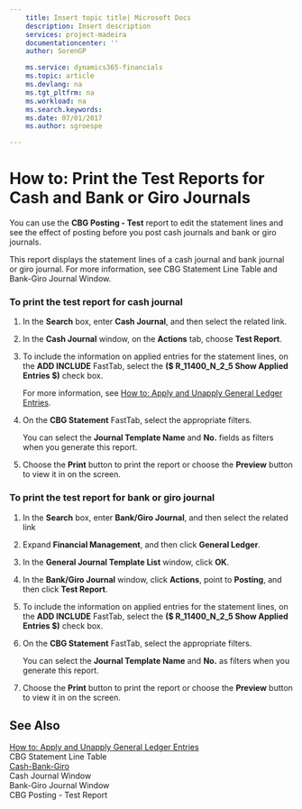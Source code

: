 ```yaml
---
    title: Insert topic title| Microsoft Docs
    description: Insert description
    services: project-madeira
    documentationcenter: ''
    author: SorenGP

    ms.service: dynamics365-financials
    ms.topic: article
    ms.devlang: na
    ms.tgt_pltfrm: na
    ms.workload: na
    ms.search.keywords:
    ms.date: 07/01/2017
    ms.author: sgroespe

---
```

# How to: Print the Test Reports for Cash and Bank or Giro Journals
You can use the **CBG Posting - Test** report to edit the statement lines and see the effect of posting before you post cash journals and bank or giro journals.  
  
 This report displays the statement lines of a cash journal and bank journal or giro journal. For more information, see CBG Statement Line Table and Bank-Giro Journal Window.  
  
### To print the test report for cash journal  
  
1.  In the **Search** box, enter **Cash Journal**, and then select the related link.  
  
2.  In the **Cash Journal** window, on the **Actions** tab, choose **Test Report**.  
  
3.  To include the information on applied entries for the statement lines, on the **ADD INCLUDE<!--[!INCLUDE[bp_optionsheading](../../includes/bp_optionsheading_md.md)]-->** FastTab, select the **\($ R\_11400\_N\_2\_5 Show Applied Entries $\)** check box.  
  
     For more information, see [How to: Apply and Unapply General Ledger Entries](../how-to-apply-and-unapply-general-ledger-entries.md).  
  
4.  On the **CBG Statement** FastTab, select the appropriate filters.  
  
     You can select the **Journal Template Name** and **No.** fields as filters when you generate this report.  
  
5.  Choose the **Print** button to print the report or choose the **Preview** button to view it in on the screen.  
  
### To print the test report for bank or giro journal  
  
1.  In the **Search** box, enter **Bank\/Giro Journal**, and then select the related link  
  
2.  Expand **Financial Management**, and then click **General Ledger**.  
  
3.  In the **General Journal Template List** window, click **OK**.  
  
4.  In the **Bank\/Giro Journal** window, click **Actions**, point to **Posting**, and then click **Test Report**.  
  
5.  To include the information on applied entries for the statement lines, on the **ADD INCLUDE<!--[!INCLUDE[bp_optionsheading](../../includes/bp_optionsheading_md.md)]-->** FastTab, select the **\($ R\_11400\_N\_2\_5 Show Applied Entries $\)** check box.  
  
6.  On the **CBG Statement** FastTab, select the appropriate filters.  
  
     You can select the **Journal Template Name** and **No.** as filters when you generate this report.  
  
7.  Choose the **Print** button to print the report or choose the **Preview** button to view it in on the screen.  
  
## See Also  
 [How to: Apply and Unapply General Ledger Entries](../how-to-apply-and-unapply-general-ledger-entries.md)   
 CBG Statement Line Table   
 [Cash-Bank-Giro](../cash-bank-giro.md)   
 Cash Journal Window   
 Bank-Giro Journal Window   
 CBG Posting - Test Report